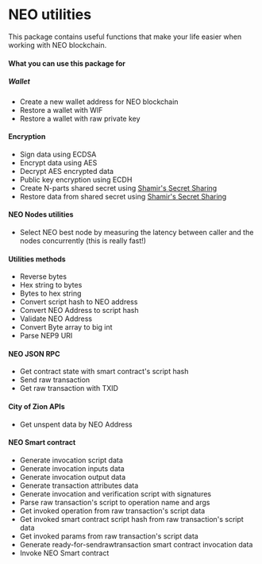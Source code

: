 # NEO utilities

This package contains useful functions that make your life easier when working with NEO blockchain.

#### What you can use this package for
##### Wallet
- Create a new wallet address for NEO blockchain
- Restore a wallet with WIF
- Restore a wallet with raw private key

#### Encryption
- Sign data using ECDSA
- Encrypt data using AES
- Decrypt AES encrypted data 
- Public key encryption using ECDH
- Create N-parts shared secret using [Shamir's Secret Sharing](https://en.wikipedia.org/wiki/Shamir%27s_Secret_Sharing)
- Restore data from shared secret using [Shamir's Secret Sharing](https://en.wikipedia.org/wiki/Shamir%27s_Secret_Sharing)

#### NEO Nodes utilities
- Select NEO best node by measuring the latency between caller and the nodes concurrently (this is really fast!)

#### Utilities methods
- Reverse bytes
- Hex string to bytes
- Bytes to hex string
- Convert script hash to NEO address
- Convert NEO Address to script hash
- Validate NEO Address
- Convert Byte array to big int
- Parse NEP9 URI


#### NEO JSON RPC
- Get contract state with smart contract's script hash
- Send raw transaction
- Get raw transaction with TXID

#### City of Zion APIs
- Get unspent data by NEO Address

#### NEO Smart contract
- Generate invocation script data
- Generate invocation inputs data
- Generate invocation output data
- Generate transaction attributes data
- Generate invocation and verification script with signatures
- Parse raw transaction's script to operation name and args
- Get invoked operation from raw transaction's script data
- Get invoked smart contract script hash from raw transaction's script data
- Get invoked params from raw transaction's script data
- Generate ready-for-sendrawtransaction smart contract invocation data
- Invoke NEO Smart contract
